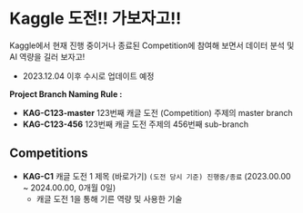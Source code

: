 # Kaggle 도전!! 가보자고!!

Kaggle에서 현재 진행 중이거나 종료된 Competition에 참여해 보면서 데이터 분석 및 AI 역량을 길러 보자고!

* 2023.12.04 이후 수시로 업데이트 예정

**Project Branch Naming Rule :**
* **KAG-C123-master** 123번째 캐글 도전 (Competition) 주제의 master branch
* **KAG-C123-456** 123번째 캐글 도전 주제의 456번째 sub-branch

## Competitions
* **KAG-C1** 캐글 도전 1 제목 (바로가기) ```(도전 당시 기준) 진행중/종료``` (2023.00.00 ~ 2024.00.00, 0개월 0일)
  * 캐글 도전 1을 통해 기른 역량 및 사용한 기술